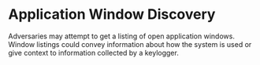 # Application Window Discovery

Adversaries may attempt to get a listing of open application windows. Window listings could convey information about how the system is used or give context to information collected by a keylogger.